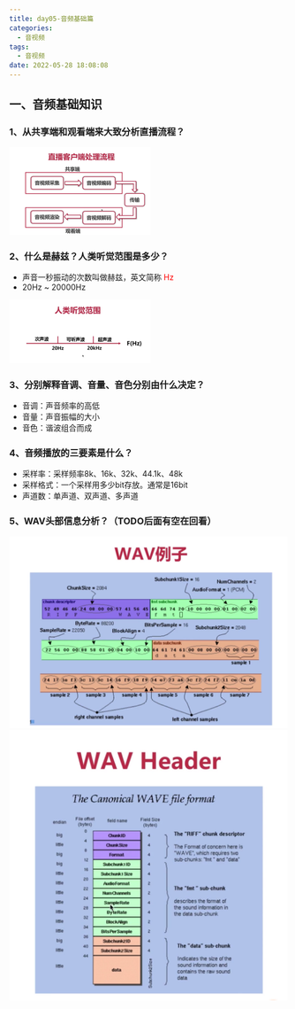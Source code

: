 ```yaml
---
title: day05-音频基础篇 
categories:
  - 音视频
tags:
  - 音视频
date: 2022-05-28 18:08:08
---
```


## 一、音频基础知识



### 1、从共享端和观看端来大致分析直播流程？



<img src="day05音频基础篇/image-20220528172645179.png" alt="image-20220528172645179" style="zoom: 25%;" />



### 2、什么是赫兹？人类听觉范围是多少？

- 声音一秒振动的次数叫做赫兹，英文简称 <font color="red">Hz</font>
- 20Hz ~ 20000Hz



<img src="day05音频基础篇/image-20220528173322566.png" alt="image-20220528173322566" style="zoom: 25%;" />

### 3、分别解释音调、音量、音色分别由什么决定？

- 音调：声音频率的高低
- 音量：声音振幅的大小
- 音色：谐波组合而成



### 4、音频播放的三要素是什么？

- 采样率：采样频率8k、16k、32k、44.1k、48k
- 采样格式：一个采样用多少bit存放。通常是16bit
- 声道数：单声道、双声道、多声道



### 5、WAV头部信息分析？（TODO后面有空在回看）



<img src="day05音频基础篇/image-20220528173749399.png" alt="image-20220528173749399" style="zoom:50%;" />

<img src="day05音频基础篇/image-20220528173803520.png" alt="image-20220528173803520" style="zoom:50%;" />

